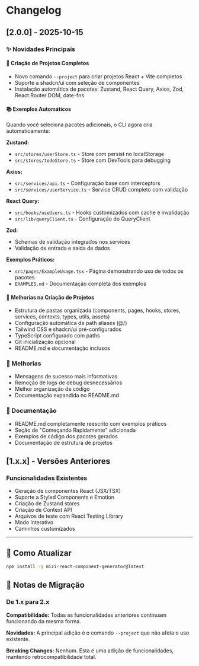 # Changelog

## [2.0.0] - 2025-10-15

### ✨ Novidades Principais

#### 🚀 Criação de Projetos Completos
- Novo comando `--project` para criar projetos React + Vite completos
- Suporte a shadcn/ui com seleção de componentes
- Instalação automática de pacotes: Zustand, React Query, Axios, Zod, React Router DOM, date-fns

#### 📚 Exemplos Automáticos
Quando você seleciona pacotes adicionais, o CLI agora cria automaticamente:

**Zustand:**
- `src/stores/userStore.ts` - Store com persist no localStorage
- `src/stores/todoStore.ts` - Store com DevTools para debugging

**Axios:**
- `src/services/api.ts` - Configuração base com interceptors
- `src/services/userService.ts` - Service CRUD completo com validação

**React Query:**
- `src/hooks/useUsers.ts` - Hooks customizados com cache e invalidação
- `src/lib/queryClient.ts` - Configuração do QueryClient

**Zod:**
- Schemas de validação integrados nos services
- Validação de entrada e saída de dados

**Exemplos Práticos:**
- `src/pages/ExampleUsage.tsx` - Página demonstrando uso de todos os pacotes
- `EXAMPLES.md` - Documentação completa dos exemplos

#### 🎨 Melhorias na Criação de Projetos
- Estrutura de pastas organizada (components, pages, hooks, stores, services, contexts, types, utils, assets)
- Configuração automática de path aliases (@/)
- Tailwind CSS e shadcn/ui pré-configurados
- TypeScript configurado com paths
- Git inicialização opcional
- README.md e documentação inclusos

### 🔧 Melhorias
- Mensagens de sucesso mais informativas
- Remoção de logs de debug desnecessários
- Melhor organização de código
- Documentação expandida no README.md

### 📖 Documentação
- README.md completamente reescrito com exemplos práticos
- Seção de "Começando Rapidamente" adicionada
- Exemplos de código dos pacotes gerados
- Documentação de estrutura de projetos

## [1.x.x] - Versões Anteriores

### Funcionalidades Existentes
- Geração de componentes React (JSX/TSX)
- Suporte a Styled Components e Emotion
- Criação de Zustand stores
- Criação de Context API
- Arquivos de teste com React Testing Library
- Modo interativo
- Caminhos customizados

---

## 🚀 Como Atualizar

```bash
npm install -g mizi-react-component-generator@latest
```

## 📝 Notas de Migração

### De 1.x para 2.x

**Compatibilidade:** Todas as funcionalidades anteriores continuam funcionando da mesma forma.

**Novidades:** A principal adição é o comando `--project` que não afeta o uso existente.

**Breaking Changes:** Nenhum. Esta é uma adição de funcionalidades, mantendo retrocompatibilidade total.
